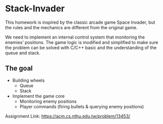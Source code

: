 # Stack-Invader

This homework is inspired by the classic arcade game Space Invader, 
but the rules and the mechanics are different from the original game.

We need to implement an internal control system that monitoring the enemies’ positions. 
The game logic is modified and simplified to make sure the problem can be solved with C/C++ basic and the understanding of the queue and stack.

## The goal
- Building wheels
  - Queue
  - Stack
- Implement the game core
  - Monitoring enemy positions
  - Player commands (firing bullets & querying enemy positions)

Assignment Link: https://acm.cs.nthu.edu.tw/problem/13453/
